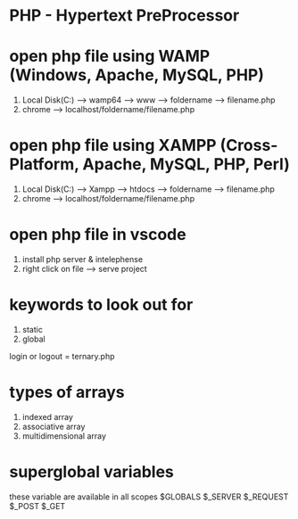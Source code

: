 # PHP - Hypertext PreProcessor

# open php file using WAMP (Windows, Apache, MySQL, PHP)

1. Local Disk(C:) --> wamp64 --> www --> foldername --> filename.php
2. chrome --> localhost/foldername/filename.php

# open php file using XAMPP (Cross-Platform, Apache, MySQL, PHP, Perl)

1. Local Disk(C:) --> Xampp --> htdocs --> foldername --> filename.php
2. chrome --> localhost/foldername/filename.php

# open php file in vscode

1. install php server & intelephense
2. right click on file --> serve project

# keywords to look out for

1. static
2. global

login or logout = ternary.php

# types of arrays

1. indexed array
2. associative array
3. multidimensional array

# superglobal variables
these variable are available in all scopes
$GLOBALS 
$_SERVER 
$_REQUEST 
$_POST 
$_GET 

<?php echo $_SERVER['PHP_SELF'] ?>
<?php $_PHP_SELF ?> 


